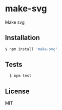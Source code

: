 # make-svg

Make svg

## Installation

```sh
$ npm install 'make-svg'
```

## Tests
```sh
  $ npm test
```

## License
MIT

